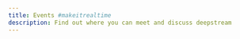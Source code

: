 ```yaml
---
title: Events #makeitrealtime
description: Find out where you can meet and discuss deepstream
---
```


